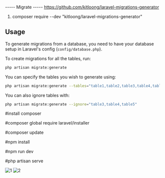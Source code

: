 ----- Migrate -----
https://github.com/kitloong/laravel-migrations-generator
1. composer require --dev "kitloong/laravel-migrations-generator"
## Usage

To generate migrations from a database, you need to have your database setup in Laravel's config (`config/database.php`).

To create migrations for all the tables, run:

```bash
php artisan migrate:generate
```

You can specify the tables you wish to generate using:

```bash
php artisan migrate:generate --tables="table1,table2,table3,table4,table5"
```

You can also ignore tables with:

```bash
php artisan migrate:generate --ignore="table3,table4,table5"
```

#install composer

#composer global require laravel/installer

#composer update

#npm install

#npm run dev


#php artisan serve

![1](https://user-images.githubusercontent.com/18664928/160970565-86657980-a6d3-42cb-a784-e70515e4053d.JPG)
![2](https://user-images.githubusercontent.com/18664928/160970571-8bcd0bb6-cffc-42d4-b59f-7178aa57fbf4.JPG)

